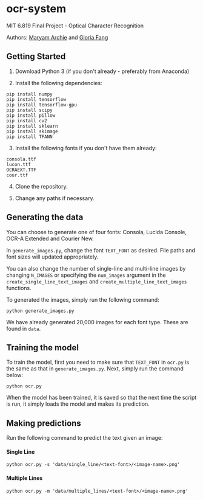 # ocr-system

MIT 6.819 Final Project - Optical Character Recognition

Authors: [Maryam Archie](marchie@mit.edu) and [Gloria Fang](yfang@mit.edu)

## Getting Started
1. Download Python 3 (if you don't already - preferably from Anaconda)

2. Install the following dependencies:
```
pip install numpy
pip install tensorflow
pip install tensorflow-gpu
pip install scipy
pip install pillow
pip install cv2
pip install sklearn
pip install skimage
pip install TFANN
```

3. Install the following fonts if you don't have them already:
```
consola.ttf
lucon.ttf
OCRAEXT.TTF
cour.ttf
```

4. Clone the repository.

5. Change any paths if necessary.

## Generating the data
You can choose to generate one of four fonts: Consola, Lucida Console, OCR-A Extended and Courier New.

In `generate_images.py`, change the font `TEXT_FONT` as desired. File paths and font sizes will updated appropriately.

You can also change the number of single-line and multi-line images by changing `N_IMAGES` or specifying the `num_images` argument in the `create_single_line_text_images` and `create_multiple_line_text_images` functions.

To generated the images, simply run the following command:
```
python generate_images.py
```

We have already generated 20,000 images for each font type. These are found in `data`.

## Training the model
To train the model, first you need to make sure that `TEXT_FONT` in `ocr.py` is the same as that in `generate_images.py`. Next, simply run the command below:
```
python ocr.py
```

When the model has been trained, it is saved so that the next time the script is run, it simply loads the model and makes its prediction.

## Making predictions
Run the following command to predict the text given an image:

#### Single Line
```
python ocr.py -s 'data/single_line/<text-font>/<image-name>.png'
```

#### Multiple Lines
```
python ocr.py -m 'data/multiple_lines/<text-font>/<image-name>.png'
```
